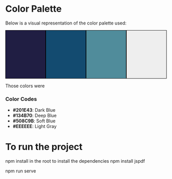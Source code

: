 # Color Palette

Below is a visual representation of the color palette used:

<div style="display: flex; justify-content: space-around;">
    <div style="background-color: #201E43; width: 150px; height: 150px; border: 1px solid #000;"></div>
    <div style="background-color: #134B70; width: 150px; height: 150px; border: 1px solid #000;"></div>
    <div style="background-color: #508C9B; width: 150px; height: 150px; border: 1px solid #000;"></div>
    <div style="background-color: #EEEEEE; width: 150px; height: 150px; border: 1px solid #000;"></div>
</div>

Those colors were 
### Color Codes

- **#201E43**: Dark Blue
- **#134B70**: Deep Blue
- **#508C9B**: Soft Blue
- **#EEEEEE**: Light Gray


# To run the project
npm install in the root to install the dependencies
npm install jspdf

npm run serve

